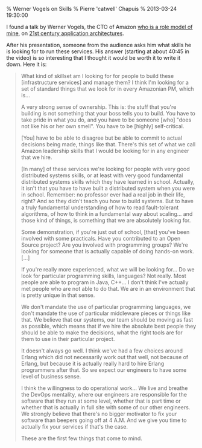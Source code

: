 % Werner Vogels on Skills
% Pierre 'catwell' Chapuis
% 2013-03-24 19:30:00

<!--@
  description = [[
    Werner Vogels, CTO of Amazon, explains what skills he is looking for
    to run 21st century application architectures.
  ]]
-->

I found a talk by Werner Vogels, the CTO of Amazon [who is a role model of mine](http://blog.separateconcerns.com/2013-01-02-startups-soa.html), on [21st century application architectures](http://skillsmatter.com/podcast/design-architecture/21st-century-application-architectures).

After his presentation, someone from the audience asks him what skills he is looking for to run these services. His answer (starting at about 40:45 in the video) is so interesting that I thought it would be worth it to write it down. Here it is:

> What kind of skillset am I looking for for people to build these [infrastructure services] and manage them? I think I'm looking for a set of standard things that we look for in every Amazonian PM, which is...
>
> A very strong sense of ownership. This is: the stuff that you're building is not something that your boss tells you to build. You have to take pride in what you do, and you have to be someone [who] "does not like his or her own smell". You have to be [highly] self-critical.
>
> [You] have to be able to disagree but be able to commit to actual decisions being made, things like that. There's this set of what we call Amazon leadership skills that I would be looking for in any engineer that we hire.
>
> [In many] of these services we're looking for people with very good distributed systems skills, or at least with very good fundamental distributed systems skills which they have learned in school. Actually, it isn't that you have to have built a distributed system when you were in school. Remember: no professor ever had a real job in their life, right? And so they didn't teach you how to build systems. But to have a truly fundamental understanding of how to read fault-tolerant algorithms, of how to think in a fundamental way about scaling... and those kind of things, is something that we are absolutely looking for.
>
> Some demonstration, if you're just out of school, [that] you've been involved with some practicals. Have you contributed to an Open Source project? Are you involved with programming groups? We're looking for someone that is actually capable of doing hands-on work. [...]
>
> If you're really more experienced, what we will be looking for... Do we look for particular programming skills, languages? Not really. Most people are able to program in Java, C++... I don't think I've actually met people who are not able to do that. We are in an environment that is pretty unique in that sense.
>
> We don't mandate the use of particular programming languages, we don't mandate the use of particular middleware pieces or things like that. We believe that our systems, our team should be moving as fast as possible, which means that if we hire the absolute best people they should be able to make the decisions, what the right tools are for them to use in their particular project.
>
> It doesn't always go well. I think we've had a few choices around Erlang which did not necessarily work out that well, not because of Erlang, but because it is actually really hard to hire Erlang programmers after that. So we expect our engineers to have some level of business sense.
>
> I think the willingness to do operational work... We live and breathe the DevOps mentality, where our engineers are responsible for the software that they run at some level, whether that is part time or whether that is actually in full site with some of our other engineers. We strongly believe that there's no bigger motivator to fix your software than beepers going off at 4 A.M. And we give you time to actually fix your services if that's the case.
>
> These are the first few things that come to mind.
